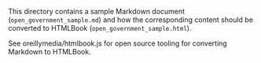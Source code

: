 This directory contains a sample Markdown document (`open_government_sample.md`) 
and how the corresponding content should be converted to HTMLBook (`open_government_sample.html`).

See oreillymedia/htmlbook.js for open source tooling for converting Markdown to HTMLBook.
